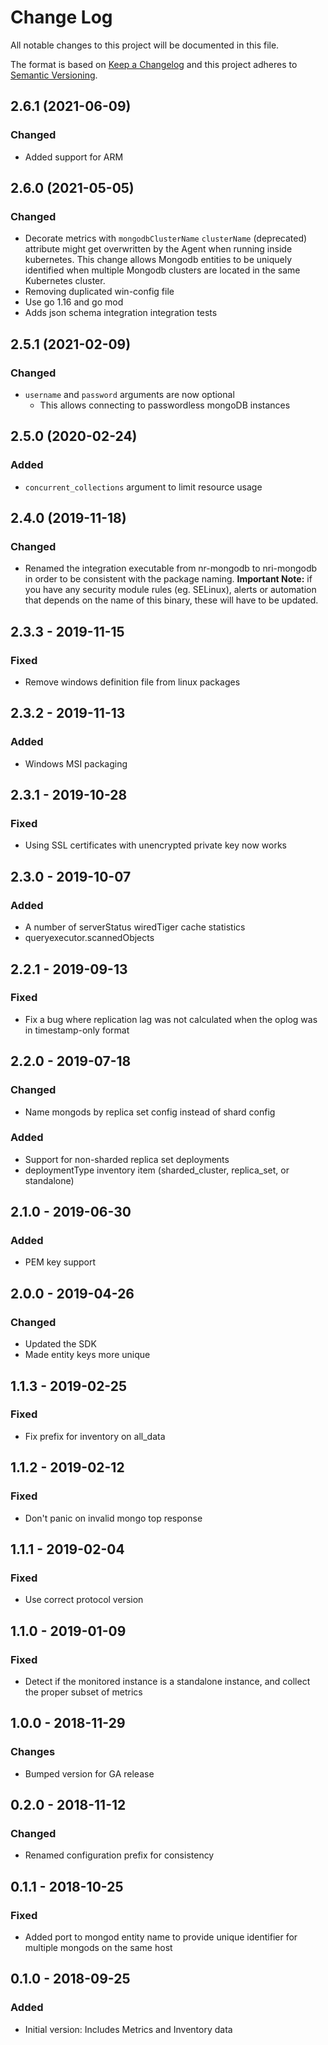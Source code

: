 # Change Log

All notable changes to this project will be documented in this file.

The format is based on [Keep a Changelog](http://keepachangelog.com/)
and this project adheres to [Semantic Versioning](http://semver.org/).

## 2.6.1 (2021-06-09)
### Changed
- Added support for ARM

## 2.6.0 (2021-05-05)
### Changed
- Decorate metrics with `mongodbClusterName`
  `clusterName` (deprecated) attribute might get overwritten by the Agent when running inside kubernetes.
  This change allows Mongodb entities to be uniquely identified when multiple Mongodb clusters are located in the same Kubernetes cluster.
- Removing duplicated win-config file
- Use go 1.16 and go mod
- Adds json schema integration integration tests  
## 2.5.1 (2021-02-09)
### Changed
- `username` and `password` arguments are now optional
  + This allows connecting to passwordless mongoDB instances

## 2.5.0 (2020-02-24)
### Added
- `concurrent_collections` argument to limit resource usage

## 2.4.0 (2019-11-18)
### Changed
- Renamed the integration executable from nr-mongodb to nri-mongodb in order to be consistent with the package naming. **Important Note:** if you have any security module rules (eg. SELinux), alerts or automation that depends on the name of this binary, these will have to be updated.

## 2.3.3 - 2019-11-15
### Fixed
- Remove windows definition file from linux packages

## 2.3.2 - 2019-11-13
### Added
- Windows MSI packaging

## 2.3.1 - 2019-10-28
### Fixed
- Using SSL certificates with unencrypted private key now works

## 2.3.0 - 2019-10-07
### Added
- A number of serverStatus wiredTiger cache statistics
- queryexecutor.scannedObjects

## 2.2.1 - 2019-09-13
### Fixed
- Fix a bug where replication lag was not calculated when the oplog was in timestamp-only format

## 2.2.0 - 2019-07-18
### Changed
- Name mongods by replica set config instead of shard config
### Added
- Support for non-sharded replica set deployments
- deploymentType inventory item (sharded_cluster, replica_set, or standalone)

## 2.1.0 - 2019-06-30
### Added
- PEM key support

## 2.0.0 - 2019-04-26
### Changed
- Updated the SDK
- Made entity keys more unique

## 1.1.3 - 2019-02-25
### Fixed
- Fix prefix for inventory on all_data

## 1.1.2 - 2019-02-12
### Fixed
- Don't panic on invalid mongo top response

## 1.1.1 - 2019-02-04
### Fixed
- Use correct protocol version

## 1.1.0 - 2019-01-09
### Fixed
- Detect if the monitored instance is a standalone instance, and collect the proper subset of metrics

## 1.0.0 - 2018-11-29
### Changes
- Bumped version for GA release

## 0.2.0 - 2018-11-12
### Changed
- Renamed configuration prefix for consistency

## 0.1.1 - 2018-10-25
### Fixed
- Added port to mongod entity name to provide unique identifier for multiple mongods on the same host

## 0.1.0 - 2018-09-25
### Added
- Initial version: Includes Metrics and Inventory data
